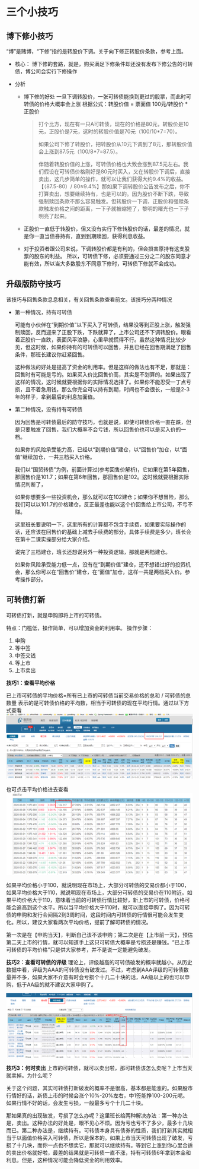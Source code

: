 # 三个小技巧

## 博下修小技巧

“博”是赌博，“下修”指的是转股价下调。关于向下修正转股价条款，参考上面。

- 核心：
  博下修的套路，就是，购买满足下修条件却还没有发布下修公告的可转债，博公司会实行下修操作

- 分析

  - 博下修的好处
    一旦下调转股价，一张可转债能换到更过的股票，而此时可转债的价格大概率会上涨
    根据公式：转股价值 = 票面值 100元/转股价 * 正股价

    > 打个比方，现在有一只A可转债，现在的价格是80元，转股价是10元，正股价是7元，这时的转股价值是70元（100/10*7=70）。
    >
    > 如果公司下修了转股价，把转股价从10元下调到了8元，那转股价值会上涨到87.5元（100/8*7=87.5）。
    >
    > 伴随着转股价值的上涨，可转债价格也大致会涨到87.5元左右。我们假设在可转债价格刚好是80元时买入，又在转股价下调后，直接卖出，这几步简单的操作，就可以让我们获得大约9.4%的收益。【（87.5-80）/ 80≈9.4%】那如果下调转股价公告发布之后，你不打算卖出，想要继续持有，也是可以的。因为股价不断下跌，导致强制赎回条款不那么容易触发。但转股价一下调，正股价和强赎条款触发价格之间的距离，一下子就被缩短了，黎明的曙光也一下子明亮了起来。

  - 正股价一直低于转股价，但又没有实行下修转股价的话，最差的情况，就是你一直当债券持有，直到到期赎回，获得利息收益。

  - 对于投资者跟公司来说，下调转股价都是有利的，但会损害原持有这支股票的股东的利益。
    所以，可转债下修，必须要通过三分之二的股东同意才能有效，所以当大多数股东不同意下修时，可转债下修就不会成功。

## 升级版防守技巧

该技巧与回售条款息息相关，有关回售条款查看前文。该技巧分两种情况

- 第一种情况，持有可转债

  可能有小伙伴在“到期价值”以下买入了可转债，结果没等到正股上涨，触发强制赎回，反而迎来了正股下跌，下跌就算了，上市公司还不下调转股价。眼看着正股价一直跌，表面风平浪静，心里早就慌得不行。虽然这种情况比较少见，但这时候，如果你持有的可转债可以回售，并且已经在回售期满足了回售条件，那班长建议你赶紧回售。

  这种做法的好处是提高了资金的利用率。但是这样的做法也有不足，那就是：回售时有可能是亏的。如果买入价比回售价高，其实是不划算的。如果出现了这样的情况，这时候就要根据你的实际情况选择了。如果你不能忍受一丁点亏损，且不着急用钱，那么你完全可以持有到期，时间也不会很长，一般是2-3年的样子，拿到最后的利息加面值。

- 第二种情况，没有持有可转债

  因为回售是可转债最后的防守技巧，也就是说，即使可转债价格一直在跌，但是只要触发了回售，我们大概率不会亏钱，所以回售价也可以是买入价的一档。

  如果你的风险承受能力高，已经以“到期价值”建仓，以“回售价”加仓，以“面值”继续加仓，一共三档买入价格。

  我们以“国贸转债”为例，前面计算过(参考回售价解析)，它如果在第5年回售，那回售价是101.7；如果在第6年回售，那回售价是102。这时候就要根据实际情况判断了，

  如果你想要多一些投资机会，那么就可以在102建仓；如果你不想冒险，那么我们可以以101.7的价格建仓，反正最差也能以这个价回售给上市公司，不亏不赚。

  这里班长要说明一下，这里所有的计算都不包含手续费，如果要实际操作的话，还应该在回售价的基础上减去手续费的部分。具体手续费是多少，班长会在第十二课实操部分给大家介绍。

  说完了三档建仓，班长还想说另外一种投资逻辑，那就是两档建仓。

  如果你风险承受能力低一点，没有在“到期价值”建仓，还不想错过好的投资机会，那么你可以在“回售价”建仓，在“面值”加仓，这样一共是两档买入价。参考操作部分。

## 可转债打新

可转债打新，就是申购即将上市的可转债。

特点：门槛低，操作简单，可以增加资金的利用率。
操作步骤：

1. 申购
2. 等中签
3. 中签交钱
4. 等上市
5. 上市卖出

**技巧1：查看平均价格**

已上市可转债的平均价格=所有已上市的可转债当前交易价格的总和 / 可转债的总数量  表示的是可转债价格的平均数，相当于可转债的现在平均行情。通过以下方式查看
![](./pic/平均价格.png)

也可点击平均价格进去查看
![](./pic/平均价格2.png)

如果平均价格小于100，就说明现在市场上，大部分可转债的交易价都小于100，如果平均价格大于110，就说明现在市场上，大部分可转债的交易价在110附近。如果平均价格大于110，意味着当前的可转债行情比较好，新上市的可转债，价格可能会追高到这个水平。所以当平均价格大于110时，就可以直接申购了。因为可转债的申购和发行会间隔2到3周时间，这段时间内可转债的行情很可能会发生变化。所以，建议大家看两次平均价格，提前了解可转债的情况。

第一次是在【申购当天】，判断自己该不该申购；第二次是在【上市前一天】，预估第二天上市的行情，就可以知道手上这只可转债大概率是亏损还是赚钱。“已上市可转债的平均价格”只是供大家参考，并不是说一定能避免破发。

**技巧2：查看可转债的评级**
理论上，评级越高的可转债破发的概率就越小。从历史数据中看，评级为AAA的可转债没有破发过。不过，考虑到AAA评级的可转债数量并不多，如果大家不介意有时会亏损个十几二十块的话，AA级以上的也可以申购，低于AA级的就不建议大家申购了。

![](./pic/评级.png)

**技巧3：何时卖出**
上市的可转债，就可以卖出啦，那可转债该怎么卖呢？上市当天就卖掉。为什么呢？

关于这个问题，其实可转债打新破发的概率不是很高，基本都是能涨的。如果股市行情好的话，新债上市的时候会涨个10%-20%左右，中1签能挣100-200元呢。如果行情不好的话，会发生亏损，一般最多亏个十几二十块。

那如果真的出现破发，亏损了怎么办呢？这里班长给两种解决办法：第一种办法是，卖出。这种办法的好处是，眼不见心不烦。因为亏也亏不了多少，最多十几块而已。第二种办法是，继续持有。可转债本身具有债券的性质，我们打新其实就相当于以面值价格买入可转债，所以是保本的。如果上市当天可转债出现了破发，亏损了十几块，而你一点也不想卖它，那就可以继续持有。等到它上涨到你心里合适的卖出价格就好啦，最差的结果就是可转债一直不涨，持有可转债6年拿到本金和利息。但是，这种情况可能会降低资金的利用效率。